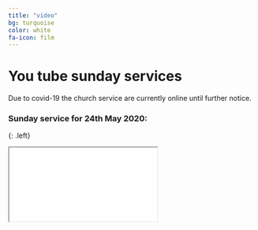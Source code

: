```yaml
---
title: "video"
bg: turquoise
color: white
fa-icon: film
---
```


# You tube sunday services
Due to covid-19 the church service are currently online until further notice.

### Sunday service for 24th May 2020:
{: .left}

<div class="icontain"><iframe src="//www.youtube.com/watch?v=M11c66sJR48" allowfullscreen></iframe></div>

